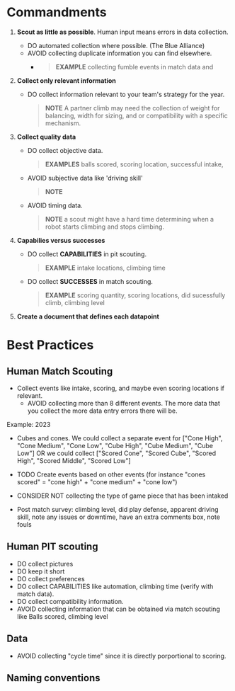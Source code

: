 
# Commandments
1. **Scout as little as possible**. Human input means errors in data collection.
    - DO automated collection where possible. (The Blue Alliance)
    - AVOID collecting duplicate information you can find elsewhere.
        - > **EXAMPLE** collecting fumble events in match data and 
2. **Collect only relevant information**
    - DO collect information relevant to your team's strategy for the year.
        > **NOTE** A partner climb may need the collection of weight for balancing, width for sizing, and or compatibility with a specific mechanism.
3. **Collect quality data**
    - DO collect objective data.
        > **EXAMPLES** balls scored, scoring location, successful intake, 
    - AVOID subjective data like 'driving skill'
        > **NOTE** 
    - AVOID timing data.
        > **NOTE** a scout might have a hard time determining when a robot starts climbing and stops climbing.

4. **Capabilies versus successes**
    - DO collect **CAPABILITIES** in pit scouting.
        > **EXAMPLE** intake locations, climbing time
    - DO collect **SUCCESSES** in match scouting. 
        > **EXAMPLE** scoring quantity, scoring locations, did sucessfully climb, climbing level


4. **Create a document that defines each datapoint**




# Best Practices

## Human Match Scouting
- Collect events like intake, scoring, and maybe even scoring locations if relevant.
    - AVOID collecting more than 8 different events. The more data that you collect the more data entry errors there will be.

Example: 2023
- Cubes and cones. We could collect a separate event for ["Cone High", "Cone Medium", "Cone Low", "Cube High", "Cube Medium", "Cube Low"] OR we could collect ["Scored Cone", "Scored Cube", "Scored High", "Scored Middle", "Scored Low"]
- TODO Create events based on other events (for instance "cones scored" = "cone high" + "cone medium" + "cone low")

- CONSIDER NOT collecting the type of game piece that has been intaked

- Post match survey: climbing level, did play defense, apparent driving skill, note any issues or downtime, have an extra comments box, note fouls

## Human PIT scouting
- DO collect pictures
- DO keep it short
- DO collect preferences
- DO collect CAPABILITIES like automation, climbing time (verify with match data).
- DO collect compatibility information.
- AVOID collecting information that can be obtained via match scouting like Balls scored, climbing level

## Data
- AVOID collecting "cycle time" since it is directly porportional to scoring.

## Naming conventions
